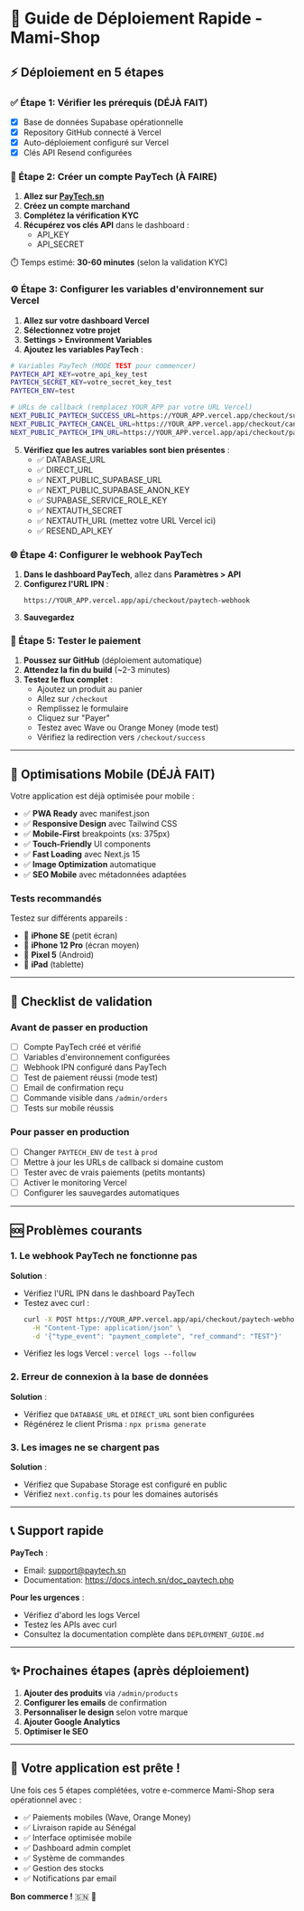 # 🚀 Guide de Déploiement Rapide - Mami-Shop

## ⚡ Déploiement en 5 étapes

### ✅ Étape 1: Vérifier les prérequis (DÉJÀ FAIT)

- [x] Base de données Supabase opérationnelle
- [x] Repository GitHub connecté à Vercel
- [x] Auto-déploiement configuré sur Vercel
- [x] Clés API Resend configurées

### 🔑 Étape 2: Créer un compte PayTech (À FAIRE)

1. **Allez sur [PayTech.sn](https://paytech.sn)**
2. **Créez un compte marchand**
3. **Complétez la vérification KYC**
4. **Récupérez vos clés API** dans le dashboard :
   - API_KEY
   - API_SECRET

⏱️ Temps estimé: **30-60 minutes** (selon la validation KYC)

### ⚙️ Étape 3: Configurer les variables d'environnement sur Vercel

1. **Allez sur votre dashboard Vercel**
2. **Sélectionnez votre projet**
3. **Settings > Environment Variables**
4. **Ajoutez les variables PayTech** :

```bash
# Variables PayTech (MODE TEST pour commencer)
PAYTECH_API_KEY=votre_api_key_test
PAYTECH_SECRET_KEY=votre_secret_key_test
PAYTECH_ENV=test

# URLs de callback (remplacez YOUR_APP par votre URL Vercel)
NEXT_PUBLIC_PAYTECH_SUCCESS_URL=https://YOUR_APP.vercel.app/checkout/success
NEXT_PUBLIC_PAYTECH_CANCEL_URL=https://YOUR_APP.vercel.app/checkout/cancel
NEXT_PUBLIC_PAYTECH_IPN_URL=https://YOUR_APP.vercel.app/api/checkout/paytech-webhook
```

5. **Vérifiez que les autres variables sont bien présentes** :
   - ✅ DATABASE_URL
   - ✅ DIRECT_URL
   - ✅ NEXT_PUBLIC_SUPABASE_URL
   - ✅ NEXT_PUBLIC_SUPABASE_ANON_KEY
   - ✅ SUPABASE_SERVICE_ROLE_KEY
   - ✅ NEXTAUTH_SECRET
   - ✅ NEXTAUTH_URL (mettez votre URL Vercel ici)
   - ✅ RESEND_API_KEY

### 🌐 Étape 4: Configurer le webhook PayTech

1. **Dans le dashboard PayTech**, allez dans **Paramètres > API**
2. **Configurez l'URL IPN** :
   ```
   https://YOUR_APP.vercel.app/api/checkout/paytech-webhook
   ```
3. **Sauvegardez**

### 🧪 Étape 5: Tester le paiement

1. **Poussez sur GitHub** (déploiement automatique)
2. **Attendez la fin du build** (~2-3 minutes)
3. **Testez le flux complet** :
   - Ajoutez un produit au panier
   - Allez sur `/checkout`
   - Remplissez le formulaire
   - Cliquez sur "Payer"
   - Testez avec Wave ou Orange Money (mode test)
   - Vérifiez la redirection vers `/checkout/success`

---

## 📱 Optimisations Mobile (DÉJÀ FAIT)

Votre application est déjà optimisée pour mobile :

- ✅ **PWA Ready** avec manifest.json
- ✅ **Responsive Design** avec Tailwind CSS
- ✅ **Mobile-First** breakpoints (xs: 375px)
- ✅ **Touch-Friendly** UI components
- ✅ **Fast Loading** avec Next.js 15
- ✅ **Image Optimization** automatique
- ✅ **SEO Mobile** avec métadonnées adaptées

### Tests recommandés

Testez sur différents appareils :

- 📱 **iPhone SE** (petit écran)
- 📱 **iPhone 12 Pro** (écran moyen)
- 📱 **Pixel 5** (Android)
- 📱 **iPad** (tablette)

---

## 🎯 Checklist de validation

### Avant de passer en production

- [ ] Compte PayTech créé et vérifié
- [ ] Variables d'environnement configurées
- [ ] Webhook IPN configuré dans PayTech
- [ ] Test de paiement réussi (mode test)
- [ ] Email de confirmation reçu
- [ ] Commande visible dans `/admin/orders`
- [ ] Tests sur mobile réussis

### Pour passer en production

- [ ] Changer `PAYTECH_ENV` de `test` à `prod`
- [ ] Mettre à jour les URLs de callback si domaine custom
- [ ] Tester avec de vrais paiements (petits montants)
- [ ] Activer le monitoring Vercel
- [ ] Configurer les sauvegardes automatiques

---

## 🆘 Problèmes courants

### 1. Le webhook PayTech ne fonctionne pas

**Solution** :
- Vérifiez l'URL IPN dans le dashboard PayTech
- Testez avec curl :
  ```bash
  curl -X POST https://YOUR_APP.vercel.app/api/checkout/paytech-webhook \
    -H "Content-Type: application/json" \
    -d '{"type_event": "payment_complete", "ref_command": "TEST"}'
  ```
- Vérifiez les logs Vercel : `vercel logs --follow`

### 2. Erreur de connexion à la base de données

**Solution** :
- Vérifiez que `DATABASE_URL` et `DIRECT_URL` sont bien configurées
- Régénérez le client Prisma : `npx prisma generate`

### 3. Les images ne se chargent pas

**Solution** :
- Vérifiez que Supabase Storage est configuré en public
- Vérifiez `next.config.ts` pour les domaines autorisés

---

## 📞 Support rapide

**PayTech** :
- Email: support@paytech.sn
- Documentation: https://docs.intech.sn/doc_paytech.php

**Pour les urgences** :
- Vérifiez d'abord les logs Vercel
- Testez les APIs avec curl
- Consultez la documentation complète dans `DEPLOYMENT_GUIDE.md`

---

## ✨ Prochaines étapes (après déploiement)

1. **Ajouter des produits** via `/admin/products`
2. **Configurer les emails** de confirmation
3. **Personnaliser le design** selon votre marque
4. **Ajouter Google Analytics**
5. **Optimiser le SEO**

---

## 🎉 Votre application est prête !

Une fois ces 5 étapes complétées, votre e-commerce Mami-Shop sera opérationnel avec :

- ✅ Paiements mobiles (Wave, Orange Money)
- ✅ Livraison rapide au Sénégal
- ✅ Interface optimisée mobile
- ✅ Dashboard admin complet
- ✅ Système de commandes
- ✅ Gestion des stocks
- ✅ Notifications par email

**Bon commerce !** 🇸🇳 🚀
